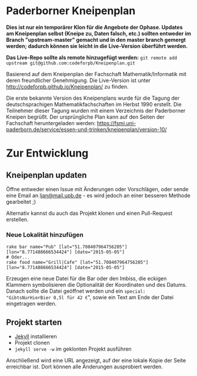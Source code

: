 # Paderborner Kneipenplan

**Dies ist nur ein temporärer Klon für die Angebote der Ophase. Updates am 
Kneipenplan selbst (Kneipe zu, Daten falsch, etc.) sollten entweder im Branch 
"upstream-master" gemacht und in den master branch gemergt werden; dadurch 
können sie leicht in die Live-Version überführt werden.**

**Das Live-Repo sollte als remote hinzugefügt werden:** ```git remote add upstream git@github.com:codeforpb/Kneipenplan.git```

Basierend auf dem Kneipenplan der Fachschaft Mathematik/Informatik mit
deren freundlicher Genehmigung. Die Live-Version ist unter 
http://codeforpb.github.io/Kneipenplan/ zu finden.

Die erste bekannte Version des Kneipenplans wurde für die Tagung der 
deutschsprachigen Mathematikfachschaften im Herbst 1990 erstellt. Die Teilnehmer 
dieser Tagung wurden mit einem Verzeichnis der Paderborner Kneipen begrüßt. Der 
ursprüngliche Plan kann auf den Seiten der Fachschaft heruntergeladen werden: 
https://fsmi.uni-paderborn.de/service/essen-und-trinken/kneipenplan/version-10/


# Zur Entwicklung
## Kneipenplan updaten
Öffne entweder einen Issue mit Änderungen oder Vorschlägen, oder sende eine 
Email an ljan@mail.upb.de - es wird jedoch an einer besseren Methode gearbeitet 
;)

Alternativ kannst du auch das Projekt klonen und einen Pull-Request erstellen.

### Neue Lokalität hinzufügen
    rake bar name="Pub" [lat="51.708407964756205"] [lon="8.771488666534424"] [date="2015-05-05"]
    # Oder...
    rake food name="Grill|Cafe" [lat="51.708407964756205"] [lon="8.771488666534424"] [date="2015-05-05"]
Erzeugen eine neue Datei für die Bar oder den Imbiss, die eckigen Klammern 
symbolisieren die Optionalität der Koordinaten und des Datums. Danach sollte die 
Datei geöffnet werden und ein `special: "GibtsNurHierBier 0,5l für 42 €`", sowie 
ein Text am Ende der Datei eingetragen werden.

## Projekt starten

 * [Jekyll](http://jekyllrb.com/docs/installation/) installieren
 * Projekt clonen
 * ```jekyll serve -w``` im geklonten Projekt ausführen

Anschließend wird eine URL angezeigt, auf der eine lokale Kopie der Seite 
erreichbar ist. Dort können alle Änderungen ausprobiert werden.